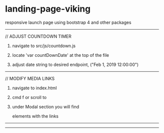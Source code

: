 # landing-page-viking
responsive launch page using bootstrap 4 and other packages

********************************************************************************
// ADJUST COUNTDOWN TIMER

1. navigate to src/js/countdown.js

2. locate 'var countDownDate' at the top of the file

3. adjust date string to desired endpoint, ("Feb 1, 2019 12:00:00")


********************************************************************************
// MODIFY MEDIA LINKS

1. navigate to index.html

2. cmd f or scroll to <!-- Modal -->

3. under Modal section you will find <div> elements with the links

********************************************************************************
********************************************************************************
